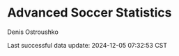 # Advanced Soccer Statistics
Denis Ostroushko

<!-- gfm -->

Last successful data update: 2024-12-05 07:32:53 CST
